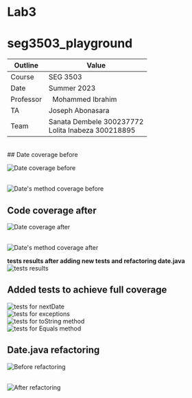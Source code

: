 # Lab3
# seg3503_playground
| Outline | Value |
| --- | --- |
| Course | SEG 3503 |
| Date | Summer 2023 |
| Professor |  Mohammed Ibrahim  |
| TA | Joseph Abonasara  |
| Team | Sanata Dembele 300237772 <br> Lolita Inabeza 300218895|

<br>
## Date coverage before

![Date coverage before](Photos/date_before_coverage.png)

<br> ![Date's method coverage before](Photos/Datemethods_coverage_before.png)


## Code coverage after

![Date coverage after](Photos/Date_coverage_after.png)

<br> ![Date's method coverage after](Photos/dateMethods_%20coverage_after.png)

__tests results after adding new tests and refactoring date.java__
<br> ![tests results](Photos/jacoco_run_3.png)

## Added tests to achieve full coverage

![tests for nextDate](Photos/nextDate%20test.png)
<br> ![tests for exceptions](Photos/Exception_test.png)
<br> ![tests for toString method](Photos/toString_test.png) 
<br> ![tests for Equals method](Photos/Equals_test.png) 


## Date.java refactoring 

![Before refactoring](Photos/date_before_refactoring.png) 

<br>![After refactoring](Photos/Date_after_refactoring.png)
